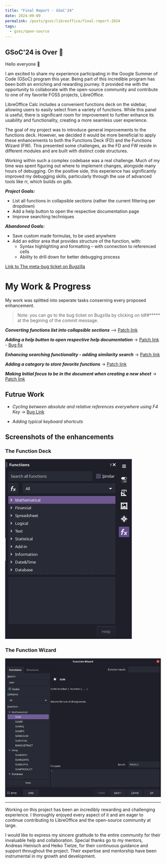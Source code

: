 ```yaml
---
title: "Final Report - GSoC'24"
date: 2024-09-09
permalink: /posts/gsoc/libreoffice/final-report-2024
tags:
  - gsoc/open-source
---
```


## GSoC'24 is Over 🎉

Hello everyone 👋

I am excited to share my experience participating in the Google Summer of Code (GSoC) program this year. Being part of this incredible program has been both an enriching and rewarding journey. It provided me with the opportunity to collaborate with the open-source community and contribute to one of my favorite FOSS projects, LibreOffice.

LibreOffice Calc includes a convenient functions deck on the sidebar, allowing users to easily select from a variety of functions. While this panel is useful, there is significant room for improvement to further enhance its usability and functionality, creating a more seamless user experience.

The goal of my project was to introduce general improvements to the functions deck. However, we decided it would be more beneficial to apply these enhancements to both the Functions Deck (FD) and the Functions Wizard (FW). This presented some challenges, as the FD and FW reside in different modules and are built with distinct code structures.

Working within such a complex codebase was a real challenge. Much of my time was spent figuring out where to implement changes, alongside many hours of debugging. On the positive side, this experience has significantly improved my debugging skills, particularly through the use of advanced tools like rr, which builds on gdb.

***Project Goals:***
  - List all functions in collapsible sections (rather the current filtering per dropdown)
  - Add a help button to open the respective documentation page
  - Improve searching techniques

***Abandoned Goals:***
  - Save custom made formulas, to be used anywhere
  - Add an editor area that provides structure of the function, with:
    - Syntax highlighting and formatting – with connection to referenced cells
    - Ability to drill down for better debugging process

[Link to The meta-bug ticket on Bugzilla](https://bugs.documentfoundation.org/show_bug.cgi?id=92416)

My Work & Progress
==================
My work was splitted into seperate tasks conserning every proposed enhancement.

> Note: you can go to the bug ticket on Bugzilla by clicking on tdf#***** at the begining of the commit message.

***Converting functions list into collapsible sections*** -->
[Patch link](https://gerrit.libreoffice.org/c/core/+/169639)  

***Adding a help button to open respective help documentation*** ->
[Patch link](https://gerrit.libreoffice.org/c/core/+/170181) - 
[Bug fix](https://gerrit.libreoffice.org/c/core/+/171929)

***Enhancing searching functionality - adding similarity search*** ->
[Patch link](https://gerrit.libreoffice.org/c/core/+/170073)

***Adding a category to store favorite functions*** ->
[Patch link](https://gerrit.libreoffice.org/c/core/+/171828)

***Making Initial focus to be in the document when creating a new sheet*** ->
[Patch link](https://gerrit.libreoffice.org/c/core/+/171709)

Futrue Work
-----------

- *Cycling between absolute and relative references everywhere using F4 Key* ->
[Bug Link](https://bugs.documentfoundation.org/show_bug.cgi?id=162287)

- *Adding typical keyboard shortcuts*

Screenshots of the enhancements
-------------------------------
### The Function Deck
![FD](../../../images/Functions-Deck.png)

### The Function Wizard
![FW](../../../images/Function-Wizard.png)

------------------------------------------------------

Working on this project has been an incredibly rewarding and challenging experience. I thoroughly enjoyed every aspect of it and am eager to continue contributing to LibreOffice and the open-source community at large.

I would like to express my sincere gratitude to the entire community for their invaluable help and collaboration. Special thanks go to my mentors, Andreas Heinisch and Heiko Tietze, for their continuous guidance and support throughout the project. Their expertise and mentorship have been instrumental in my growth and development.